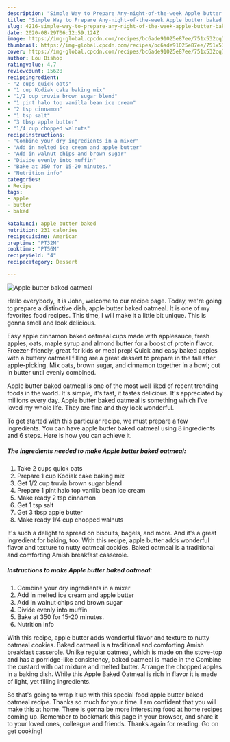 ```yaml
---
description: "Simple Way to Prepare Any-night-of-the-week Apple butter baked oatmeal"
title: "Simple Way to Prepare Any-night-of-the-week Apple butter baked oatmeal"
slug: 4216-simple-way-to-prepare-any-night-of-the-week-apple-butter-baked-oatmeal
date: 2020-08-29T06:12:59.124Z
image: https://img-global.cpcdn.com/recipes/bc6ade91025e87ee/751x532cq70/apple-butter-baked-oatmeal-recipe-main-photo.jpg
thumbnail: https://img-global.cpcdn.com/recipes/bc6ade91025e87ee/751x532cq70/apple-butter-baked-oatmeal-recipe-main-photo.jpg
cover: https://img-global.cpcdn.com/recipes/bc6ade91025e87ee/751x532cq70/apple-butter-baked-oatmeal-recipe-main-photo.jpg
author: Lou Bishop
ratingvalue: 4.7
reviewcount: 15628
recipeingredient:
- "2 cups quick oats"
- "1 cup Kodiak cake baking mix"
- "1/2 cup truvia brown sugar blend"
- "1 pint halo top vanilla bean ice cream"
- "2 tsp cinnamon"
- "1 tsp salt"
- "3 tbsp apple butter"
- "1/4 cup chopped walnuts"
recipeinstructions:
- "Combine your dry ingredients in a mixer"
- "Add in melted ice cream and apple butter"
- "Add in walnut chips and brown sugar"
- "Divide evenly into muffin"
- "Bake at 350 for 15-20 minutes."
- "Nutrition info"
categories:
- Recipe
tags:
- apple
- butter
- baked

katakunci: apple butter baked 
nutrition: 231 calories
recipecuisine: American
preptime: "PT32M"
cooktime: "PT56M"
recipeyield: "4"
recipecategory: Dessert

---
```



![Apple butter baked oatmeal](https://img-global.cpcdn.com/recipes/bc6ade91025e87ee/751x532cq70/apple-butter-baked-oatmeal-recipe-main-photo.jpg)

Hello everybody, it is John, welcome to our recipe page. Today, we're going to prepare a distinctive dish, apple butter baked oatmeal. It is one of my favorites food recipes. This time, I will make it a little bit unique. This is gonna smell and look delicious.

Easy apple cinnamon baked oatmeal cups made with applesauce, fresh apples, oats, maple syrup and almond butter for a boost of protein flavor. Freezer-friendly, great for kids or meal prep! Quick and easy baked apples with a buttery oatmeal filling are a great dessert to prepare in the fall after apple-picking. Mix oats, brown sugar, and cinnamon together in a bowl; cut in butter until evenly combined.

Apple butter baked oatmeal is one of the most well liked of recent trending foods in the world. It's simple, it's fast, it tastes delicious. It's appreciated by millions every day. Apple butter baked oatmeal is something which I've loved my whole life. They are fine and they look wonderful.


To get started with this particular recipe, we must prepare a few ingredients. You can have apple butter baked oatmeal using 8 ingredients and 6 steps. Here is how you can achieve it.

<!--inarticleads1-->

##### The ingredients needed to make Apple butter baked oatmeal:

1. Take 2 cups quick oats
1. Prepare 1 cup Kodiak cake baking mix
1. Get 1/2 cup truvia brown sugar blend
1. Prepare 1 pint halo top vanilla bean ice cream
1. Make ready 2 tsp cinnamon
1. Get 1 tsp salt
1. Get 3 tbsp apple butter
1. Make ready 1/4 cup chopped walnuts


It&#39;s such a delight to spread on biscuits, bagels, and more. And it&#39;s a great ingredient for baking, too. With this recipe, apple butter adds wonderful flavor and texture to nutty oatmeal cookies. Baked oatmeal is a traditional and comforting Amish breakfast casserole. 

<!--inarticleads2-->

##### Instructions to make Apple butter baked oatmeal:

1. Combine your dry ingredients in a mixer
1. Add in melted ice cream and apple butter
1. Add in walnut chips and brown sugar
1. Divide evenly into muffin
1. Bake at 350 for 15-20 minutes.
1. Nutrition info


With this recipe, apple butter adds wonderful flavor and texture to nutty oatmeal cookies. Baked oatmeal is a traditional and comforting Amish breakfast casserole. Unlike regular oatmeal, which is made on the stove-top and has a porridge-like consistency, baked oatmeal is made in the Combine the custard with oat mixture and melted butter. Arrange the chopped apples in a baking dish. While this Apple Baked Oatmeal is rich in flavor it is made of light, yet filling ingredients. 

So that's going to wrap it up with this special food apple butter baked oatmeal recipe. Thanks so much for your time. I am confident that you will make this at home. There is gonna be more interesting food at home recipes coming up. Remember to bookmark this page in your browser, and share it to your loved ones, colleague and friends. Thanks again for reading. Go on get cooking!
